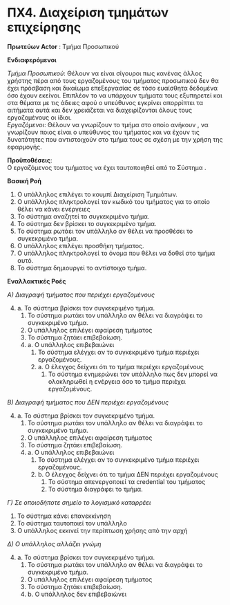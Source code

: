 # ΠΧ4. Διαχείριση τμημάτων επιχείρησης

**Πρωτεύων Actor** : Τμήμα Προσωπικού <br/>

**Ενδιαφερόμενοι** <br/>

*Τμήμα Προσωπικού*: Θέλουν να είναι σίγουροι πως κανένας άλλος χρήστης πέρα από τους εργαζομένους του τμήματος προσωπικού δεν θα έχει πρόσβαση και δικαίωμα επεξεργασίας σε τόσο ευαίσθητα δεδομένα όσο έχουν εκείνοι. Επιπλέον το να υπάρχουν τμήματα τους εξυπηρετεί και στα θέματα με τις άδειες αφού ο υπεύθυνος εγκρίνει απορρίπτει τα αιτήματα αυτά και δεν χρειάζεται να διαχειρίζονται όλους τους εργαζομένους οι ίδιοι. <br/>
*Εργαζόμενοι*: Θέλουν να γνωρίζουν το τμήμα στο οποίο ανήκουν , να γνωρίζουν ποιος είναι ο υπεύθυνος του τμήματος και να έχουν τις δυνατότητες που αντιστοιχούν στο τμήμα τους σε σχέση με την χρήση της εφαρμογής.

**Προϋποθέσεις**:<br/>
Ο εργαζόμενος του τμήματος να έχει ταυτοποιηθεί από το Σύστημα .<br/>

**Βασική Ροή** 
1)	Ο υπάλληλος επιλέγει το κουμπί Διαχείριση Τμημάτων.
2)	Ο υπάλληλος πληκτρολογεί τον κωδικό του τμήματος για το οποίο θέλει να κάνει ενέργειες
3)	Το σύστημα αναζητεί το συγκεκριμένο τμήμα.
4)	Το σύστημα δεν  βρίσκει το συγκεκριμένο τμήμα.
5)	Το σύστημα ρωτάει τον υπάλληλο αν θέλει να προσθέσει το συγκεκριμένο τμήμα.
6)	Ο υπάλληλος επιλέγει προσθήκη τμήματος.
7)	Ο υπάλληλος πληκτρολογεί το όνομα που θέλει να δοθεί στο τμήμα αυτό.
8)	Το σύστημα δημιουργεί το αντίστοιχο τμήμα.<br/>

**Εναλλακτικές Ροές**<br/>

*Α) Διαγραφή τμήματος που περιέχει εργαζομένους*

4) a.	Το σύστημα βρίσκει τον συγκεκριμένο τμήμα.
    1)	Το σύστημα ρωτάει τον υπάλληλο αν θέλει να διαγράψει το συγκεκριμένο τμήμα.
    2)	Ο υπάλληλος επιλέγει αφαίρεση τμήματος
    3)	Το σύστημα ζητάει επιβεβαίωση.
    4) a.	Ο υπάλληλος επιβεβαιώνει
        1)	Το σύστημα ελέγχει αν το συγκεκριμένο τμήμα περιέχει εργαζομένους.
        2) a.	Ο έλεγχος δείχνει ότι το τμήμα περιέχει εργαζομένους
            1)	Το σύστημα ενημερώνει τον υπάλληλο πως δεν μπορεί να ολοκληρωθεί η ενέργεια όσο το τμήμα περιέχει εργαζομένους.

*Β) Διαγραφή τμήματος που ΔΕΝ περιέχει εργαζομένους*

4) a.	Το σύστημα βρίσκει τον συγκεκριμένο τμήμα.
    1)	Το σύστημα ρωτάει τον υπάλληλο αν θέλει να διαγράψει το συγκεκριμένο τμήμα.
    2)	Ο υπάλληλος επιλέγει αφαίρεση τμήματος
    3)	Το σύστημα ζητάει επιβεβαίωση.
    4) a.	Ο υπάλληλος επιβεβαιώνει
        1)	Το σύστημα ελέγχει αν το συγκεκριμένο τμήμα περιέχει εργαζομένους.
        2) b.	Ο έλεγχος δείχνει ότι το τμήμα ΔΕΝ περιέχει εργαζομένους
            1)	Το σύστημα απενεργοποιεί τα credential του τμήματος
            2)	Το σύστημα διαγράφει το τμήμα.

*Γ) Σε οποιοδήποτε σημείο το λογισμικό καταρρέει*

1)	Το σύστημα κάνει επανεκκίνηση
2)	Το σύστημα ταυτοποιεί τον υπάλληλο
3)	Ο υπάλληλος εκκινεί την περίπτωση χρήσης από την αρχή

*Δ) Ο υπάλληλος αλλάζει γνώμη*

4) a.	Το σύστημα βρίσκει τον συγκεκριμένο τμήμα.
    1)	Το σύστημα ρωτάει τον υπάλληλο αν θέλει να διαγράψει το συγκεκριμένο τμήμα.
    2)	Ο υπάλληλος επιλέγει αφαίρεση τμήματος
    3)	Το σύστημα ζητάει επιβεβαίωση.
    4) b.	Ο υπάλληλος  δεν επιβεβαιώνει

